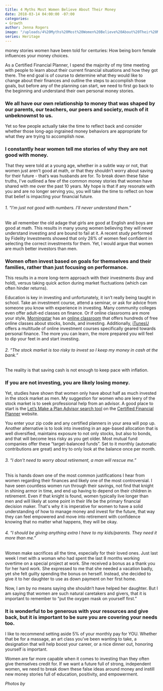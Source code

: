 ```yaml
---
title: 4 Myths Most Women Believe About Their Money
date: 2018-03-14 04:00:00 -07:00
categories:
- Growth
author: Jenna Rogers
image: "/uploads/4%20Myths%20Most%20Women%20Believe%20About%20Their%20Money%20-%20Yellow%20Co.jpg"
series: Heritage
---
```


money stories women have been told for centuries: How being born female influences your money choices.

As a Certified Financial Planner, I spend the majority of my time meeting with people to learn about their current financial situations and how they got there. The end goal is of course to determine what they would like to change about their finances and outline the steps to accomplish those goals, but before any of the planning can start, we need to first go back to the beginning and understand their own personal money stories.

### We all have our own relationship to money that was shaped by our parents, our teachers, our peers and society, much of it unbeknownst to us.

Yet so few people actually take the time to reflect back and consider whether those long-ago ingrained money behaviors are appropriate for what they are trying to accomplish now.

### I constantly hear women tell me stories of why they are not good with money.

That they were told at a young age, whether in a subtle way or not, that women just aren’t good at math, or that they shouldn’t worry about saving for their future - that’s was husbands are for. To break down these false truths, I’ve outlined a few of the common money stories that women have shared with me over the past 10 years. My hope is that if any resonate with you and are no longer serving you, you will take the time to reflect on how that belief is impacting your financial future.

###### 1. “I'm just not good with numbers. I'll never understand them.”

We all remember the old adage that girls are good at English and boys are good at math. This results in many young women believing they will never understand investing and are bound to fail at it. A recent study performed by Fidelity Investments showed that only 28% of women feel confident in selecting the correct investments for them. Yet, I would argue that women are much better investors than men.

### Women often invest based on goals for themselves and their families, rather than just focusing on performance.

This results in a more long-term approach with their investments (buy and hold), versus taking quick action during market fluctuations (which can often hinder returns).

Education is key in investing and unfortunately, it isn’t really being taught in school. Take an investment course, attend a seminar, or ask for advice from someone you know with experience in investing. Many community colleges even offer adult-ed classes on finance. Or if online classrooms are more your style, [Morningstar](http://www.morningstar.com/) has an [online classroom](http://www.morningstar.com/cover/Classroom.html) that offers hundreds of free online classes about stocks, bonds, and investing. Additionally, [iTunesU](https://www.apple.com/education/itunes-u/) offers a multitude of online investment courses specifically geared towards personal finance. The more you can learn, the more prepared you will feel to dip your feet in and start investing.

###### 2. “The stock market is too risky to invest so I keep my money in cash at the bank.”

The reality is that saving cash is not enough to keep pace with inflation.

### If you are not investing, you are likely losing money.

Yet, studies have shown that women only have about half as much invested in the stock market as men. My suggestion for women who are leery of the stock market is to seek professional help from an advisor. A good place to start is the [Let’s Make a Plan Advisor search tool](http://www.letsmakeaplan.org/choose-a-cfp-professional/find-a-cfp-professional?gclid=CjwKEAiA9om3BRDpzvihsdGnhTwSJAAkSewLIgB1GH95lrTy3VJcGVIZSW8HPzAjHhIrZIMoPLldXRoCt3Pw_wcB) on the [Certified Financial Planner](http://www.letsmakeaplan.org/) website.

You enter your zip code and any certified planners in your area will pop up. Another alternative is to look into investing in an age-based allocation that is well diversified, maintains exposure to not only stocks, but also to bonds, and that will become less risky as you get older. Most mutual fund companies offer these “target-balanced funds”. Set to it monthly (automatic contributions are great) and try to only look at the balance once per month.

###### 3. “I don't need to worry about retirement, a man will rescue me.”

This is hands down one of the most common justifications I hear from women regarding their finances and likely one of the most controversial. I have seen countless women run through their savings, not find that knight in shining armor in time, and end up having to depend on their children in retirement. Even if that knight is found, women typically live longer than men and will likely at some point in their life be the primary financial decision maker. That's why it is imperative for women to have a solid understanding of how to manage money and invest for the future, that way they can feel empowered and move into retirement with confidence knowing that no matter what happens, they will be okay.

###### 4. “I should be giving anything extra I have to my kids/parents. They need it more than me.”

Women make sacrifices all the time, especially for their loved ones. Just last week I met with a woman who had spent the last 8 months working overtime on a special project at work. She received a bonus as a thank you for her hard work. She expressed to me that she needed a vacation badly, yet she felt guilty spending the bonus on herself. Instead, she decided to give it to her daughter to use as down payment on her first home.

Now, I am by no means saying she shouldn’t have helped her daughter. But I am saying that women are such natural caretakers and givers, that it is important to remember to “put the oxygen mask on yourself first.”

### It is wonderful to be generous with your resources and give back, but it is important to be sure you are covering your needs too.

I like to recommend setting aside 5% of your monthly pay for YOU. Whether that be for a massage, an art class you’ve been wanting to take, a designation that will help boost your career, or a nice dinner out, honoring yourself is important.

Women are far more capable when it comes to investing than they often give themselves credit for. If we want a future full of strong, independent women, we need to break down these false ideas around money and instill new money stories full of education, positivity, and empowerment.

_Photos by_